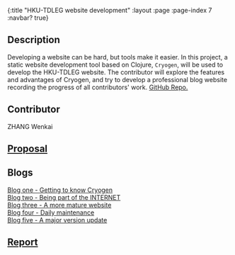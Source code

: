 {:title "HKU-TDLEG website development"
 :layout :page
 :page-index 7
 :navbar? true}

## Description
Developing a website can be hard, but tools make it easier. In this project, a static website development tool based on Clojure, ```Cryogen```, will be used to develop the HKU-TDLEG website. The contributor will explore the features and advantages of Cryogen, and try to develop a professional blog website recording the progress of all contributors' work. [GitHub Repo.](https://github.com/clojure-finance/HKU-TDLEG-website)

## Contributor
ZHANG Wenkai

## [Proposal](/pdf/Proposal-ZHANG-Wenkai.pdf)

## Blogs
[Blog one - Getting to know Cryogen](/posts-output/2022-01-10-Blog-Post-ZHANG-Wenkai/2022-01-10-Blog-Post-ZHANG-Wenkai)<br/>
[Blog two - Being part of the INTERNET](/posts-output/2022-01-24-Blog-Post-ZHANG-Wenkai/2022-01-24-Blog-Post-ZHANG-Wenkai)<br/>
[Blog three - A more mature website](/posts-output/2022-02-11-Blog-Post-ZHANG-Wenkai/2022-02-11-Blog-Post-ZHANG-Wenkai)<br/>
[Blog four - Daily maintenance](/posts-output/2022-03-01-Blog-Post-ZHANG-Wenkai/2022-03-01-Blog-Post-ZHANG-Wenkai)<br/>
[Blog five - A major version update](/posts-output/2022-03-18-Blog-Post-ZHANG-Wenkai/2022-03-18-Blog-Post-ZHANG-Wenkai)<br/>

## [Report](/pdf/Report-ZHANG-Wenkai.pdf)